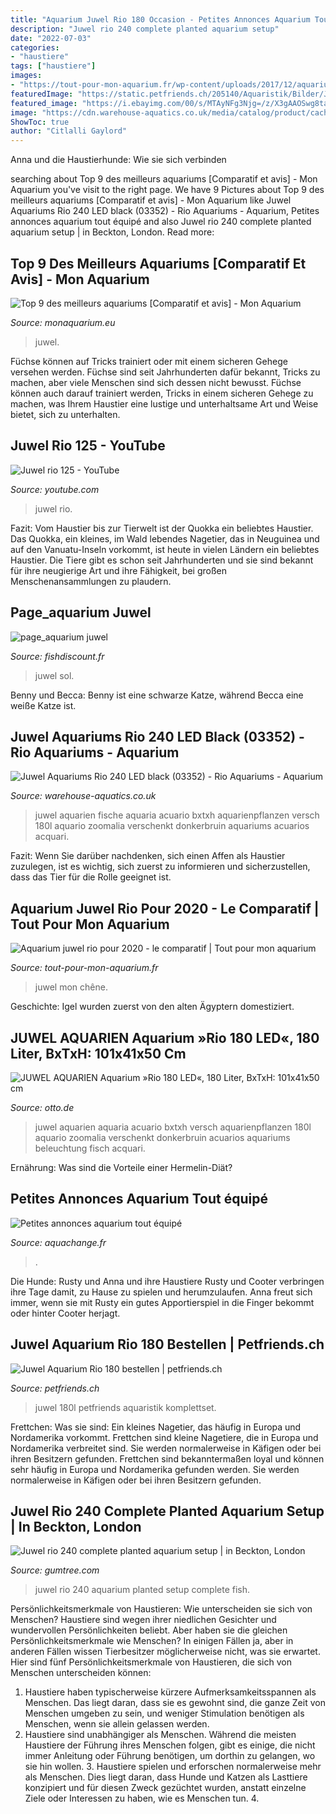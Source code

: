 ```yaml
---
title: "Aquarium Juwel Rio 180 Occasion - Petites Annonces Aquarium Tout équipé"
description: "Juwel rio 240 complete planted aquarium setup"
date: "2022-07-03"
categories:
- "haustiere"
tags: ["haustiere"]
images:
- "https://tout-pour-mon-aquarium.fr/wp-content/uploads/2017/12/aquarium-juwel-rio-le-comparatif-top-2-image-0.jpg"
featuredImage: "https://static.petfriends.ch/205140/Aquaristik/Bilder/Juwel-Aquarium-Rio-180-noir.jpg"
featured_image: "https://i.ebayimg.com/00/s/MTAyNFg3Njg=/z/X3gAAOSwg8taShtB/$_86.JPG"
image: "https://cdn.warehouse-aquatics.co.uk/media/catalog/product/cache/1/image/9df78eab33525d08d6e5fb8d27136e95/4/0/4022573033502__2_.jpg"
ShowToc: true
author: "Citlalli Gaylord"
---
```



Anna und die Haustierhunde: Wie sie sich verbinden

	

		
searching about Top 9 des meilleurs aquariums [Comparatif et avis] - Mon Aquarium you've visit to the right page. We have 9 Pictures about Top 9 des meilleurs aquariums [Comparatif et avis] - Mon Aquarium like Juwel Aquariums Rio 240 LED black (03352) - Rio Aquariums - Aquarium, Petites annonces aquarium tout équipé and also Juwel rio 240 complete planted aquarium setup | in Beckton, London. Read more:
		
    
## Top 9 Des Meilleurs Aquariums [Comparatif Et Avis] - Mon Aquarium

<img loading=lazy src="http://monaquarium.eu/wp-content/uploads/2021/07/Aquarium-Juwel-Rio-180-.jpg" onerror="this.onerror=null;this.src='https://tse3.mm.bing.net/th?id=OIP.9Y_Bo9sibmKCCAe4bjl0-gHaD5&amp;pid=15.1';" alt="Top 9 des meilleurs aquariums [Comparatif et avis] - Mon Aquarium">

_Source: monaquarium.eu_

>juwel. 

	

Füchse können auf Tricks trainiert oder mit einem sicheren Gehege versehen werden.
Füchse sind seit Jahrhunderten dafür bekannt, Tricks zu machen, aber viele Menschen sind sich dessen nicht bewusst. Füchse können auch darauf trainiert werden, Tricks in einem sicheren Gehege zu machen, was Ihrem Haustier eine lustige und unterhaltsame Art und Weise bietet, sich zu unterhalten.

    
## Juwel Rio 125 - YouTube

<img loading=lazy src="https://i.ytimg.com/vi/CZ_q9b0AfGc/maxresdefault.jpg" onerror="this.onerror=null;this.src='https://tse4.mm.bing.net/th?id=OIP.VQ5GK6A8FY6e3637LEd7iQHaEK&amp;pid=15.1';" alt="Juwel rio 125 - YouTube">

_Source: youtube.com_

>juwel rio. 

	

Fazit: Vom Haustier bis zur Tierwelt ist der Quokka ein beliebtes Haustier.
Das Quokka, ein kleines, im Wald lebendes Nagetier, das in Neuguinea und auf den Vanuatu-Inseln vorkommt, ist heute in vielen Ländern ein beliebtes Haustier. Die Tiere gibt es schon seit Jahrhunderten und sie sind bekannt für ihre neugierige Art und ihre Fähigkeit, bei großen Menschenansammlungen zu plaudern.

    
## Page_aquarium Juwel

<img loading=lazy src="http://fishdiscount.fr/pages/tarif_materiel/juwel/photo_aquarium/rio125_web.jpg" onerror="this.onerror=null;this.src='https://tse3.mm.bing.net/th?id=OIP.-XgZn60t4l5aPZSIOm5D9QHaIX&amp;pid=15.1';" alt="page_aquarium juwel">

_Source: fishdiscount.fr_

>juwel sol. 

	

Benny und Becca: Benny ist eine schwarze Katze, während Becca eine weiße Katze ist.

    
## Juwel Aquariums Rio 240 LED Black (03352) - Rio Aquariums - Aquarium

<img loading=lazy src="https://cdn.warehouse-aquatics.co.uk/media/catalog/product/cache/1/image/9df78eab33525d08d6e5fb8d27136e95/4/0/4022573033502__2_.jpg" onerror="this.onerror=null;this.src='https://tse4.mm.bing.net/th?id=OIP.DGvSAMB3LaHcwXCwlVDDrgHaD2&amp;pid=15.1';" alt="Juwel Aquariums Rio 240 LED black (03352) - Rio Aquariums - Aquarium">

_Source: warehouse-aquatics.co.uk_

>juwel aquarien fische aquaria acuario bxtxh aquarienpflanzen versch 180l aquario zoomalia verschenkt donkerbruin aquariums acuarios acquari. 

	

Fazit: Wenn Sie darüber nachdenken, sich einen Affen als Haustier zuzulegen, ist es wichtig, sich zuerst zu informieren und sicherzustellen, dass das Tier für die Rolle geeignet ist.

    
## Aquarium Juwel Rio Pour 2020 - Le Comparatif | Tout Pour Mon Aquarium

<img loading=lazy src="https://tout-pour-mon-aquarium.fr/wp-content/uploads/2017/12/aquarium-juwel-rio-le-comparatif-top-2-image-0.jpg" onerror="this.onerror=null;this.src='https://tse1.mm.bing.net/th?id=OIP.WDLYlwto0R_-FatpzV9F7QHaIA&amp;pid=15.1';" alt="Aquarium juwel rio pour 2020 - le comparatif | Tout pour mon aquarium">

_Source: tout-pour-mon-aquarium.fr_

>juwel mon chêne. 

	

Geschichte: Igel wurden zuerst von den alten Ägyptern domestiziert.

    
## JUWEL AQUARIEN Aquarium »Rio 180 LED«, 180 Liter, BxTxH: 101x41x50 Cm

<img loading=lazy src="https://i.otto.de/i/otto/b5e5faf5-571c-57f0-9f93-3ce44f937038/juwel-aquarien-aquarium-rio-180-led-180-liter-bxtxh-101x41x50-cm-in-versch-farben-schwarz.jpg?$formatz$" onerror="this.onerror=null;this.src='https://tse3.mm.bing.net/th?id=OIP.SIeIcYZIVqxH_kQSbxjUggHaD5&amp;pid=15.1';" alt="JUWEL AQUARIEN Aquarium »Rio 180 LED«, 180 Liter, BxTxH: 101x41x50 cm">

_Source: otto.de_

>juwel aquarien aquaria acuario bxtxh versch aquarienpflanzen 180l aquario zoomalia verschenkt donkerbruin acuarios aquariums beleuchtung fisch acquari. 

	

Ernährung: Was sind die Vorteile einer Hermelin-Diät?

    
## Petites Annonces Aquarium Tout équipé

<img loading=lazy src="https://www.aquachange.fr/Librairie/Images/materiels/6/6/7/originale_aqua.jpg" onerror="this.onerror=null;this.src='https://tse2.mm.bing.net/th?id=OIP.BJrmpz2_efgvpobGvLoSbgHaGa&amp;pid=15.1';" alt="Petites annonces aquarium tout équipé">

_Source: aquachange.fr_

>. 

	

Die Hunde: Rusty und
Anna und ihre Haustiere Rusty und Cooter verbringen ihre Tage damit, zu Hause zu spielen und herumzulaufen. Anna freut sich immer, wenn sie mit Rusty ein gutes Apportierspiel in die Finger bekommt oder hinter Cooter herjagt.

    
## Juwel Aquarium Rio 180 Bestellen | Petfriends.ch

<img loading=lazy src="https://static.petfriends.ch/205140/Aquaristik/Bilder/Juwel-Aquarium-Rio-180-noir.jpg" onerror="this.onerror=null;this.src='https://tse4.mm.bing.net/th?id=OIP.W4Pbbwb-Y0oF7Pndj7y-uQHaED&amp;pid=15.1';" alt="Juwel Aquarium Rio 180 bestellen | petfriends.ch">

_Source: petfriends.ch_

>juwel 180l petfriends aquaristik komplettset. 

	

Frettchen: Was sie sind: Ein kleines Nagetier, das häufig in Europa und Nordamerika vorkommt.
Frettchen sind kleine Nagetiere, die in Europa und Nordamerika verbreitet sind. Sie werden normalerweise in Käfigen oder bei ihren Besitzern gefunden. Frettchen sind bekanntermaßen loyal und können sehr häufig in Europa und Nordamerika gefunden werden. Sie werden normalerweise in Käfigen oder bei ihren Besitzern gefunden.

    
## Juwel Rio 240 Complete Planted Aquarium Setup | In Beckton, London

<img loading=lazy src="https://i.ebayimg.com/00/s/MTAyNFg3Njg=/z/X3gAAOSwg8taShtB/$_86.JPG" onerror="this.onerror=null;this.src='https://tse2.mm.bing.net/th?id=OIP.ofnQQ2a_Xl0oS-4q9t0eeQHaJ4&amp;pid=15.1';" alt="Juwel rio 240 complete planted aquarium setup | in Beckton, London">

_Source: gumtree.com_

>juwel rio 240 aquarium planted setup complete fish. 

	

Persönlichkeitsmerkmale von Haustieren: Wie unterscheiden sie sich von Menschen?
Haustiere sind wegen ihrer niedlichen Gesichter und wundervollen Persönlichkeiten beliebt. Aber haben sie die gleichen Persönlichkeitsmerkmale wie Menschen? In einigen Fällen ja, aber in anderen Fällen wissen Tierbesitzer möglicherweise nicht, was sie erwartet. Hier sind fünf Persönlichkeitsmerkmale von Haustieren, die sich von Menschen unterscheiden können:
1. Haustiere haben typischerweise kürzere Aufmerksamkeitsspannen als Menschen. Das liegt daran, dass sie es gewohnt sind, die ganze Zeit von Menschen umgeben zu sein, und weniger Stimulation benötigen als Menschen, wenn sie allein gelassen werden.
2. Haustiere sind unabhängiger als Menschen. Während die meisten Haustiere der Führung ihres Menschen folgen, gibt es einige, die nicht immer Anleitung oder Führung benötigen, um dorthin zu gelangen, wo sie hin wollen. 3. Haustiere spielen und erforschen normalerweise mehr als Menschen. Dies liegt daran, dass Hunde und Katzen als Lasttiere konzipiert und für diesen Zweck gezüchtet wurden, anstatt einzelne Ziele oder Interessen zu haben, wie es Menschen tun. 4.

